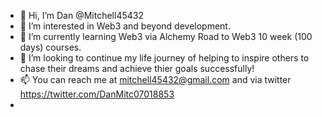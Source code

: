 - 👋 Hi, I’m Dan @Mitchell45432
- 👀 I’m interested in Web3 and beyond development.
- 🌱 I’m currently learning Web3 via Alchemy Road to Web3 10 week (100 days) courses.
- 💞️ I’m looking to continue my life journey of helping to inspire others to chase their dreams and achieve thier goals successfully!
- 📫 You can reach me at mitchell45432@gmail.com and via twitter https://twitter.com/DanMitc07018853
- 

<!---
Mitchell45432/Mitchell45432 is a ✨ special ✨ repository because its `README.md` (this file) appears on your GitHub profile.
You can click the Preview link to take a look at your changes.
--->

